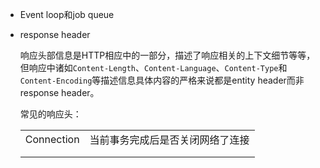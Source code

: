 - Event loop和job queue

- response header

  响应头部信息是HTTP相应中的一部分，描述了响应相关的上下文细节等等，但响应中诸如`Content-Length`、`Content-Language`、`Content-Type`和`Content-Encoding`等描述信息具体内容的严格来说都是entity header而非response header。

  常见的响应头：

  |            |                                  |
  | ---------- | -------------------------------- |
  | Connection | 当前事务完成后是否关闭网络了连接 |
  |            |                                  |
  |            |                                  |

  ​